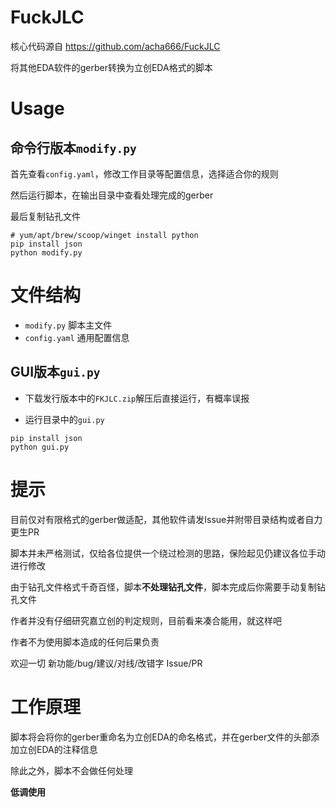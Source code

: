 ﻿# FuckJLC

核心代码源自 https://github.com/acha666/FuckJLC

将其他EDA软件的gerber转换为立创EDA格式的脚本

# Usage

## 命令行版本`modify.py`

首先查看`config.yaml`，修改工作目录等配置信息，选择适合你的规则

然后运行脚本，在输出目录中查看处理完成的gerber

最后复制钻孔文件

``` shell
# yum/apt/brew/scoop/winget install python
pip install json
python modify.py
```

# 文件结构

* `modify.py` 脚本主文件
* `config.yaml` 通用配置信息

## GUI版本`gui.py`

- 下载发行版本中的`FKJLC.zip`解压后直接运行，有概率误报

- 运行目录中的`gui.py`

```shell
pip install json
python gui.py
```



# 提示

目前仅对有限格式的gerber做适配，其他软件请发Issue并附带目录结构或者自力更生PR

脚本并未严格测试，仅给各位提供一个绕过检测的思路，保险起见仍建议各位手动进行修改

由于钻孔文件格式千奇百怪，脚本**不处理钻孔文件**，脚本完成后你需要手动复制钻孔文件

作者并没有仔细研究嘉立创的判定规则，目前看来凑合能用，就这样吧

作者不为使用脚本造成的任何后果负责

欢迎一切 新功能/bug/建议/对线/改错字 Issue/PR

# 工作原理

脚本将会将你的gerber重命名为立创EDA的命名格式，并在gerber文件的头部添加立创EDA的注释信息

除此之外，脚本不会做任何处理

**低调使用**
